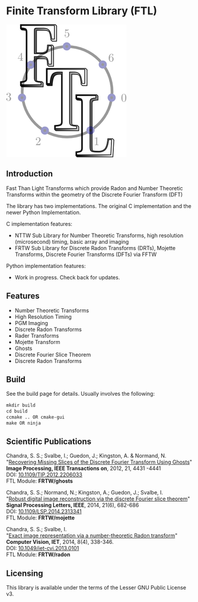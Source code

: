# Finite Transform Library (FTL)
![FTL Logo](nttw/resources/ftl_logo2.png)

## Introduction
Fast Than Light Transforms which provide Radon and Number Theoretic Transforms within the geometry of the Discrete Fourier Transform (DFT)

The library has two implementations. The original C implementation and the newer Python Implementation.

C implementation features:
- NTTW Sub Library for Number Theoretic Transforms, high resolution (microsecond) timing, basic array and imaging
- FRTW Sub Library for Discrete Radon Transforms (DRTs), Mojette Transforms, Discrete Fourier Transforms (DFTs) via FFTW

Python implementation features:
- Work in progress. Check back for updates.

## Features
* Number Theoretic Transforms
* High Resolution Timing
* PGM Imaging
* Discrete Radon Transforms
* Rader Transforms
* Mojette Transform
* Ghosts
* Discrete Fourier Slice Theorem
* Discrete Radon Transforms

## Build
See the build page for details. Usually involves the following:
```
mkdir build
cd build
ccmake .. OR cmake-gui
make OR ninja
```

## Scientific Publications
Chandra, S. S.; Svalbe, I.; Guedon, J.; Kingston, A. & Normand, N.  
"[Recovering Missing Slices of the Discrete Fourier Transform Using Ghosts](http://ieeexplore.ieee.org/xpl/articleDetails.jsp?arnumber=6226457)"  
<span style="font-weight: bold;">Image Processing, IEEE Transactions on</span>, 2012, 21, 4431 -4441  
DOI: [10.1109/TIP.2012.2206033  
](http://dx.doi.org/10.1109/TIP.2012.2206033)FTL Module: <span style="font-weight: bold;">FRTW/ghosts</span>

Chandra, S. S.; Normand, N.; Kingston, A.; Guedon, J.; Svalbe, I.  
"[Robust digital image reconstruction via the discrete Fourier slice theorem](http://ieeexplore.ieee.org/xpls/abs_all.jsp?arnumber=6777574&tag=1)"  
<span style="font-weight: bold;">Signal Processing Letters, IEEE</span>, 2014, 21(6), 682-686  
DOI: [10.1109/LSP.2014.2313341](http://dx.doi.org/10.1109/LSP.2014.2313341)  
FTL Module: <span style="font-weight: bold;">FRTW/mojette</span>

Chandra, S. S.; Svalbe, I.  
"[Exact image representation via a number-theoretic Radon transform](http://ieeexplore.ieee.org/xpls/abs_all.jsp?arnumber=6847269)"  
<span style="font-weight: bold;">Computer Vision, IET</span>, 2014, 8(4), 338-346.  
DOI: [10.1049/iet-cvi.2013.0101](http://dx.doi.org/10.1049/iet-cvi.2013.0101)  
FTL Module: <span style="font-weight: bold;">FRTW/radon</span>

## Licensing
This library is available under the terms of the Lesser GNU Public License v3.
